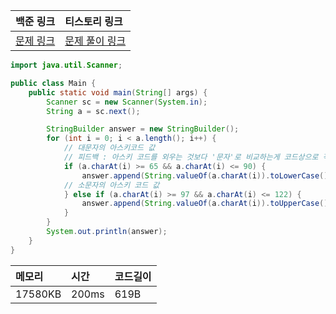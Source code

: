 | 백준 링크                                         | 티스토리 링크                                       |
|:----------------------------------------------|:----------------------------------------------|
| [문제 링크](https://www.acmicpc.net/problem/2744) | [문제 풀이 링크](https://strong-park.tistory.com/6) |

```java
import java.util.Scanner;

public class Main {
    public static void main(String[] args) {
        Scanner sc = new Scanner(System.in);
        String a = sc.next();

        StringBuilder answer = new StringBuilder();
        for (int i = 0; i < a.length(); i++) {
            // 대문자의 아스키코드 값
            // 피드백 : 아스키 코드를 외우는 것보다 '문자'로 비교하는게 코드상으로 직관적이라 좋다
            if (a.charAt(i) >= 65 && a.charAt(i) <= 90) {
                answer.append(String.valueOf(a.charAt(i)).toLowerCase());
            // 소문자의 아스키 코드 값
            } else if (a.charAt(i) >= 97 && a.charAt(i) <= 122) {
                answer.append(String.valueOf(a.charAt(i)).toUpperCase());
            }
        }
        System.out.println(answer);
    }
}
```

| 메모리     | 시간    | 코드길이 |
|:--------|:------|:-----|
| 17580KB | 200ms | 619B  |
